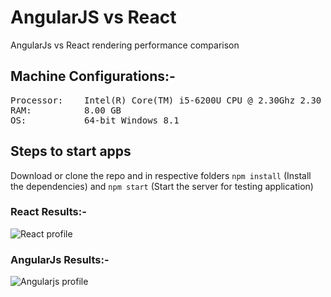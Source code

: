# AngularJS vs React
AngularJs vs React rendering performance comparison

## Machine Configurations:-
<pre>
Processor:    Intel(R) Core(TM) i5-6200U CPU @ 2.30Ghz 2.30 GHz
RAM:          8.00 GB
OS:           64-bit Windows 8.1
</pre>

## Steps to start apps

Download or clone the repo and in respective folders 
```npm install``` (Install the dependencies) and
```npm start``` (Start the server for testing application)

### React Results:-
![React profile](./react_profiling.png "React profile")

### AngularJs Results:-
![Angularjs profile](./angular_profiling.png "AngularJs profile")
